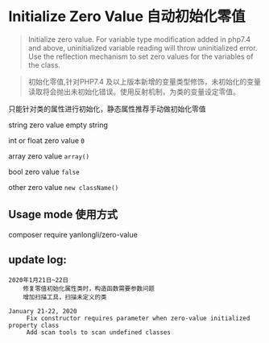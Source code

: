 Initialize Zero Value 自动初始化零值
===
>Initialize zero value. For variable type modification added in php7.4 and above, uninitialized variable reading will throw uninitialized error. Use the reflection mechanism to set zero values for the variables of the class.

>初始化零值,针对PHP7.4 及以上版本新增的变量类型修饰，未初始化的变量读取将会抛出未初始化错误。使用反射机制，为类的变量设定零值。

只能针对类的属性进行初始化，静态属性推荐手动做初始化零值

string zero value empty string

int or float zero value `0`

array zero value `array()`

bool zero value `false`

other zero value  `new className()`

## Usage mode 使用方式

composer require yanlongli/zero-value


## update log:

    2020年1月21日~22日
        修复零值初始化属性类时，构造函数需要参数问题
        增加扫描工具，扫描未定义的类
    
    January 21-22, 2020
         Fix constructor requires parameter when zero-value initialized property class
         Add scan tools to scan undefined classes
